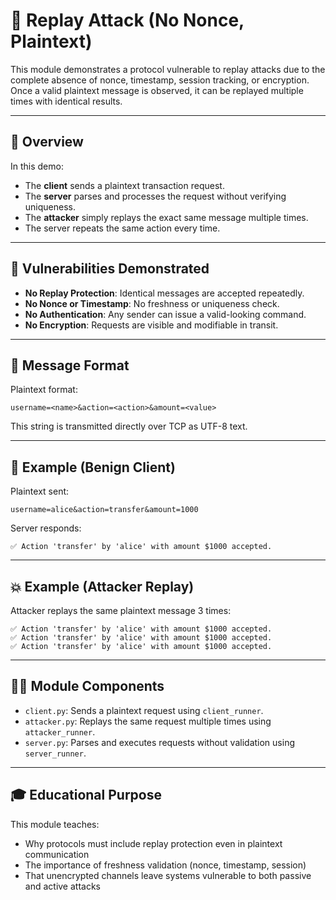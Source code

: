 # 🔁 Replay Attack (No Nonce, Plaintext)

This module demonstrates a protocol vulnerable to replay attacks due to the complete absence of nonce, timestamp, session tracking, or encryption. Once a valid plaintext message is observed, it can be replayed multiple times with identical results.

---

## 📘 Overview

In this demo:
- The **client** sends a plaintext transaction request.
- The **server** parses and processes the request without verifying uniqueness.
- The **attacker** simply replays the exact same message multiple times.
- The server repeats the same action every time.

---

## 🔐 Vulnerabilities Demonstrated

- **No Replay Protection**: Identical messages are accepted repeatedly.
- **No Nonce or Timestamp**: No freshness or uniqueness check.
- **No Authentication**: Any sender can issue a valid-looking command.
- **No Encryption**: Requests are visible and modifiable in transit.

---

## 🎯 Message Format

Plaintext format:
```
username=<name>&action=<action>&amount=<value>
```

This string is transmitted directly over TCP as UTF-8 text.

---

## 🧪 Example (Benign Client)

Plaintext sent:
```
username=alice&action=transfer&amount=1000
```

Server responds:
```
✅ Action 'transfer' by 'alice' with amount $1000 accepted.
```

---

## 💥 Example (Attacker Replay)

Attacker replays the same plaintext message 3 times:
```
✅ Action 'transfer' by 'alice' with amount $1000 accepted.
✅ Action 'transfer' by 'alice' with amount $1000 accepted.
✅ Action 'transfer' by 'alice' with amount $1000 accepted.
```

---

## 🧑‍💻 Module Components

- `client.py`: Sends a plaintext request using `client_runner`.
- `attacker.py`: Replays the same request multiple times using `attacker_runner`.
- `server.py`: Parses and executes requests without validation using `server_runner`.

---

## 🎓 Educational Purpose

This module teaches:
- Why protocols must include replay protection even in plaintext communication
- The importance of freshness validation (nonce, timestamp, session)
- That unencrypted channels leave systems vulnerable to both passive and active attacks
